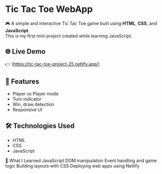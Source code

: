 # Tic Tac Toe WebApp

🎮 A simple and interactive Tic Tac Toe game built using **HTML**, **CSS**, and **JavaScript**.  
This is my first mini project created while learning JavaScript.

## 🌐 Live Demo
👉 (https://tic-tac-toe-project-25.netlify.app/)

## 🚀 Features
- Player vs Player mode
- Turn indicator
- Win, draw detection
- Responsive UI

## 🛠️ Technologies Used
- HTML
- CSS
- JavaScript

🌱 What I Learned
JavaScript DOM manipulation
Event handling and game logic
Building layouts with CSS
Deploying web apps using Netlify

